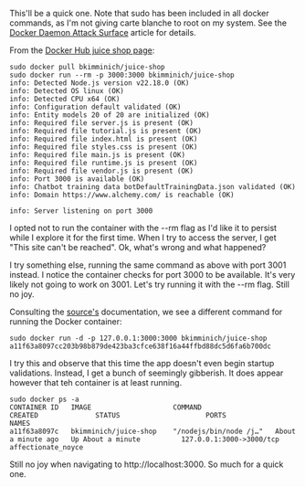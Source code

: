 This'll be a quick one. Note that sudo has been included in all docker commands, as I'm not giving carte blanche to root on my system. See the <a href="https://docs.docker.com/engine/security/#docker-daemon-attack-surface">Docker Daemon Attack Surface</a> article for details.

From the <a href="https://hub.docker.com/r/bkimminich/juice-shop#setup">Docker Hub juice shop page</a>:

```
sudo docker pull bkimminich/juice-shop
sudo docker run --rm -p 3000:3000 bkimminich/juice-shop
info: Detected Node.js version v22.18.0 (OK)
info: Detected OS linux (OK)
info: Detected CPU x64 (OK)
info: Configuration default validated (OK)
info: Entity models 20 of 20 are initialized (OK)
info: Required file server.js is present (OK)
info: Required file tutorial.js is present (OK)
info: Required file index.html is present (OK)
info: Required file styles.css is present (OK)
info: Required file main.js is present (OK)
info: Required file runtime.js is present (OK)
info: Required file vendor.js is present (OK)
info: Port 3000 is available (OK)
info: Chatbot training data botDefaultTrainingData.json validated (OK)
info: Domain https://www.alchemy.com/ is reachable (OK)

info: Server listening on port 3000
```
I opted not to run the container with the --rm flag as I'd like it to persist while I explore it for the first time. When I try to access the server, I get "This site can't be reached". Ok, what's wrong and what happened?

I try something else, running the same command as above with port 3001 instead. I notice the container checks for port 3000 to be available. It's very likely not going to work on 3001. Let's try running it with the --rm flag. Still no joy.


Consulting the <a href="https://pwning.owasp-juice.shop/companion-guide/latest/part1/running.html">source's</a> documentation, we see a different command for running the Docker container:

```
sudo docker run -d -p 127.0.0.1:3000:3000 bkimminich/juice-shop
a11f63a8097cc203b98b879de423ba3cfce638f16a44ffbd88dc5d6fa6b700dc
```

I try this and observe that this time the app doesn't even begin startup validations. Instead, I get a bunch of seemingly gibberish. It does appear however that teh container is at least running. 

```
sudo docker ps -a
CONTAINER ID   IMAGE                    COMMAND                  CREATED              STATUS                     PORTS                      NAMES
a11f63a8097c   bkimminich/juice-shop    "/nodejs/bin/node /j…"   About a minute ago   Up About a minute          127.0.0.1:3000->3000/tcp   affectionate_noyce
```
Still no joy when navigating to http://localhost:3000. So much for a quick one. 





